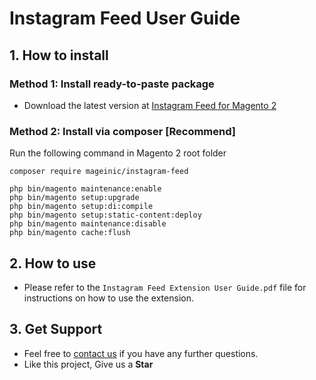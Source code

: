 # Instagram Feed User Guide

## 1. How to install

### Method 1: Install ready-to-paste package

- Download the latest version at [Instagram Feed for Magento 2](https://www.mageinic.com/instagram-feed.html)

### Method 2: Install via composer [Recommend]

Run the following command in Magento 2 root folder

```
composer require mageinic/instagram-feed

php bin/magento maintenance:enable
php bin/magento setup:upgrade
php bin/magento setup:di:compile
php bin/magento setup:static-content:deploy
php bin/magento maintenance:disable
php bin/magento cache:flush
```

## 2. How to use

- Please refer to the `Instagram Feed Extension User Guide.pdf` file for instructions on how to use the extension.

## 3. Get Support

- Feel free to [contact us](https://www.mageinic.com/contact.html) if you have any further questions.
- Like this project, Give us a **Star**
